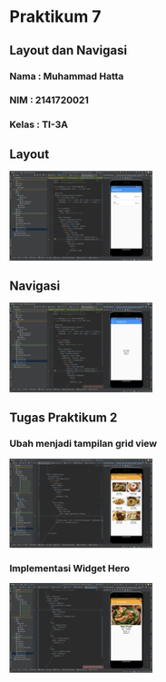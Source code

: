 # Praktikum 7
## Layout dan Navigasi

### Nama : Muhammad Hatta
### NIM : 2141720021
### Kelas : TI-3A

## Layout
<img src="assets\images\img2.png" width="50%" height="50%">

## Navigasi
<img src="assets\images\img1.png" width="50%" height="50%">


## Tugas Praktikum 2

### Ubah menjadi tampilan grid view
<img src="assets\images\viewgrid.png" width="50%" height="50%">

### Implementasi Widget Hero
<img src="assets\images\detailviewgrid.png" width="50%" height="50%">

